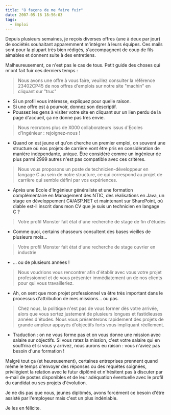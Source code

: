 ```yaml
---
title: "8 façons de me faire fuir"
date: 2007-05-16 18:56:03
tags:
  - Emploi
---
```


Depuis plusieurs semaines, je reçois diverses offres (une à deux par jour) de sociétés souhaitant apparemment m'intégrer à leurs équipes. Ces mails sont pour la plupart très bien rédigés, s'accompagnent de coup de fils aimables et donnent suite à des entretiens.

Malheureusement, ce n'est pas le cas de tous. Petit guide des choses qui m'ont fait fuir ces derniers temps&nbsp;:

> Nous avons une offre à vous faire, veuillez consulter la référence 23402CP45 de nos offres d'emplois sur notre site "machin" en cliquant sur "truc"

 * Si un profil vous intéresse, expliquez pour quelle raison.
 * Si une offre est à pourvoir, donnez son descriptif.
 * Poussez les gens à visiter votre site en cliquant sur un lien perdu de la page d'accueil, ça ne donne pas très envie.

> Nous recrutons plus de X000 collaborateurs issus d'Ecoles d'Ingénieur&nbsp;: rejoignez-nous&nbsp;!

 * Quand on est jeune et qu'on cherche un premier emploi, on souvent une structure où nos projets de carrière vont être pris en considération de manière indépendante, unique. Être considéré comme un ingénieur de plus parmi 2999 autres n'est pas compatible avec ces critères.

> Nous vous proposons un poste de technicien-développeur en langage C au sein de notre structure, ce qui correspond au projet de carrière qui semble défini par vos expériences.

* Après une Ecole d'Ingénieur généraliste et une formation complémentaire en Management des NTIC, des réalisations en Java, un stage en développement C#/ASP.NET et maintenant sur SharePoint, où diable est-il inscrit dans mon CV que je suis un technicien en langage C&nbsp;?

> Votre profil Monster fait état d'une recherche de stage de fin d'études

* Comme quoi, certains chasseurs consultent des bases vieilles de plusieurs mois…

> Votre profil Monster fait état d'une recherche de stage ouvrier en industrie

* … ou de plusieurs années&nbsp;!

> Nous voudrions vous rencontrer afin d'établir avec vous votre projet professionnel et de vous présenter immédiatement un de nos clients pour qui vous travailleriez.

* Ah, on sent que mon projet professionnel va être très important dans le processus d'attribution de mes missions… ou pas.

> Chez nous, la politique n'est pas de vous former dès votre arrivée, alors que vous sortez justement de plusieurs longues et fastidieuses années d'études. Nous vous présenterons rapidement des projets de grande ampleur appuyés d'objectifs forts vous impliquant réellement.

* Traduction&nbsp;: on ne vous forme pas et on vous donne une mission avec salaire sur objectifs. Si vous ratez la mission, c'est votre salaire qui en souffrira et si vous y arrivez, nous aurons eu raison : vous n'aviez pas besoin d'une formation !

Malgré tout ça (et heureusement), certaines entreprises prennent quand même le temps d'envoyer des réponses ou des requêtes soignées, privilégient la relation avec le futur diplômé et n'hésitent pas à discuter par e-mail de postes disponibles et de leur adéquation éventuelle avec le profil du candidat ou ses projets d'évolution.

Je ne dis pas que nous, jeunes diplômés, avons forcément ce besoin d'être assisté par l'employeur mais c'est un plus indéniable.

Je les en félicite.
